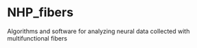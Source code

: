 # NHP_fibers
Algorithms and software for analyzing neural data collected with multifunctional fibers
